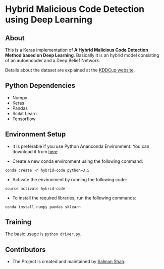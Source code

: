 # Hybrid Malicious Code Detection using Deep Learning

## About

This is a Keras implementation of **A Hybrid Malicious Code Detection Method based on Deep
Learning**. Basically it is an hybrid model consisting of an autoencoder and a Deep Belief Network. 

Details about the dataset are explained at the [KDDCup website](http://kdd.ics.uci.edu/databases/kddcup99/kddcup99.html).

## Python Dependencies

* Numpy
* Keras
* Pandas
* Scikit Learn
* Tensorflow

## Environment Setup

* It is preferable if you use Python Ananconda Environment. You can download it from [here](https://www.anaconda.com/download/#linux)

* Create a new conda environment using the following command:
```
conda create -n hybrid-code python=3.5
```

* Activate the environment by running the following code:
```
source activate hybrid-code
```

* To install the required libraries, run the following commands:
```
conda install numpy pandas sklearn
```

## Training

The basic usage is `python driver.py`.

## Contributors
* The Project is created and maintained by [Salman Shah](https://github.com/salman-bhai).